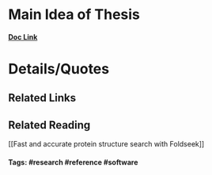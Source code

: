 # Main Idea of Thesis


#### [Doc Link](https://www.nature.com/articles/s41592-022-01488-1)

# Details/Quotes


## Related Links

## Related Reading
[[Fast and accurate protein structure search with Foldseek]]


#### Tags: #research #reference #software 